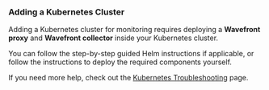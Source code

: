 ### Adding a Kubernetes Cluster

Adding a Kubernetes cluster for monitoring requires deploying a **Wavefront proxy** and **Wavefront collector** inside your Kubernetes cluster.

You can follow the step-by-step guided Helm instructions if applicable, or follow the instructions to deploy the required components yourself.

If you need more help, check out the [Kubernetes Troubleshooting](https://docs.wavefront.com/wf_kubernetes_troubleshooting.html) page.